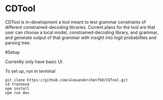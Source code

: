 # CDTool

CDTool is in-development a tool meant to test grammar constriants of different constrained-decoding libraries. Current plans for the tool are that user can choose a local model, constrained-decoding library, and grammar, and generate output of that grammar with insight into logit probabilites and parsing tree.

#Setup

Currently only have basic UI.

To set up, run in terminal
```
git clone https://github.com/alexanderchen750/CDTool.git
cd frontend
npm install
npm run dev
```
